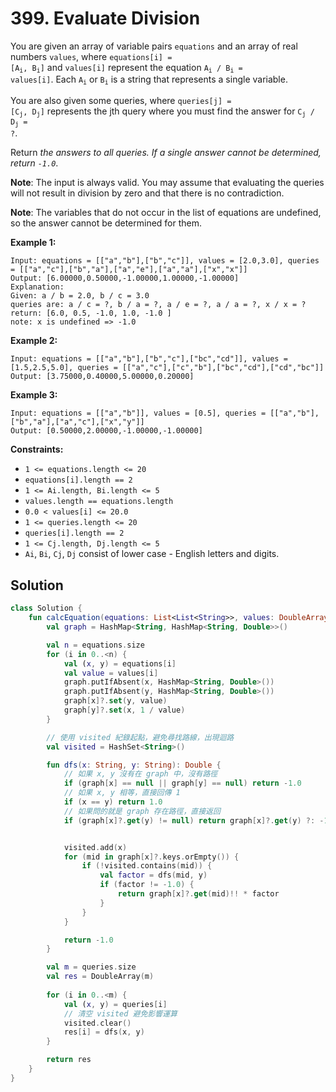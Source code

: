 # 399. Evaluate Division

You are given an array of variable pairs `equations` and an array of real numbers `values`, where <code>equations[i] = [A<sub>i</sub>, B<sub>i</sub>]</code> and `values[i]` represent the equation <code>A<sub>i</sub> / B<sub>i</sub> = values[i]</code>. Each <code>A<sub>i</sub></code> or <code>B<sub>i</sub></code> is a string that represents a single variable.

You are also given some queries, where <code>queries[j] = [C<sub>j</sub>, D<sub>j</sub>]</code> represents the jth query where you must find the answer for <code>C<sub>j</sub> / D<sub>j</sub> = ?</code>.

Return *the answers to all queries. If a single answer cannot be determined, return `-1.0`*.

**Note**: The input is always valid. You may assume that evaluating the queries will not result in division by zero and that there is no contradiction.

**Note**: The variables that do not occur in the list of equations are undefined, so the answer cannot be determined for them.

 

**Example 1:**
```
Input: equations = [["a","b"],["b","c"]], values = [2.0,3.0], queries = [["a","c"],["b","a"],["a","e"],["a","a"],["x","x"]]
Output: [6.00000,0.50000,-1.00000,1.00000,-1.00000]
Explanation: 
Given: a / b = 2.0, b / c = 3.0
queries are: a / c = ?, b / a = ?, a / e = ?, a / a = ?, x / x = ? 
return: [6.0, 0.5, -1.0, 1.0, -1.0 ]
note: x is undefined => -1.0
```
**Example 2:**
```
Input: equations = [["a","b"],["b","c"],["bc","cd"]], values = [1.5,2.5,5.0], queries = [["a","c"],["c","b"],["bc","cd"],["cd","bc"]]
Output: [3.75000,0.40000,5.00000,0.20000]
```
**Example 3:**
```
Input: equations = [["a","b"]], values = [0.5], queries = [["a","b"],["b","a"],["a","c"],["x","y"]]
Output: [0.50000,2.00000,-1.00000,-1.00000]
```
 

**Constraints:**

- `1 <= equations.length <= 20`
- `equations[i].length == 2`
- `1 <= Ai.length, Bi.length <= 5`
- `values.length == equations.length`
- `0.0 < values[i] <= 20.0`
- `1 <= queries.length <= 20`
- `queries[i].length == 2`
- `1 <= Cj.length, Dj.length <= 5`
- `Ai`, `Bi`, `Cj`, `Dj` consist of lower case - English letters and digits.

## Solution
```kotlin
class Solution {
    fun calcEquation(equations: List<List<String>>, values: DoubleArray, queries: List<List<String>>): DoubleArray {
        val graph = HashMap<String, HashMap<String, Double>>()

        val n = equations.size
        for (i in 0..<n) {
            val (x, y) = equations[i]
            val value = values[i]
            graph.putIfAbsent(x, HashMap<String, Double>())
            graph.putIfAbsent(y, HashMap<String, Double>())
            graph[x]?.set(y, value)
            graph[y]?.set(x, 1 / value)
        }

        // 使用 visited 紀錄起點，避免尋找路線，出現迴路
        val visited = HashSet<String>()

        fun dfs(x: String, y: String): Double {
            // 如果 x, y 沒有在 graph 中，沒有路徑
            if (graph[x] == null || graph[y] == null) return -1.0
            // 如果 x, y 相等，直接回傳 1
            if (x == y) return 1.0
            // 如果問的就是 graph 存在路徑，直接返回
            if (graph[x]?.get(y) != null) return graph[x]?.get(y) ?: -1.0


            visited.add(x)
            for (mid in graph[x]?.keys.orEmpty()) {
                if (!visited.contains(mid)) {
                    val factor = dfs(mid, y)
                    if (factor != -1.0) {
                        return graph[x]?.get(mid)!! * factor
                    }
                }
            }

            return -1.0
        }

        val m = queries.size
        val res = DoubleArray(m)
        
        for (i in 0..<m) {
            val (x, y) = queries[i]
            // 清空 visited 避免影響運算
            visited.clear()
            res[i] = dfs(x, y)
        }

        return res
    }
}
```